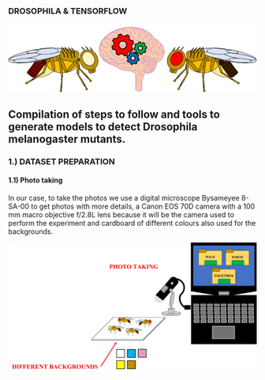 ### DROSOPHILA & TENSORFLOW

 <p align="center">
  <img src="https://github.com/AaronGS1999/Drosophila_Tensorflow/blob/main/images/Imagen_google_colab.png">
</p>

Compilation of steps to follow and tools to generate models to detect Drosophila melanogaster mutants. 
---
### 1.) DATASET PREPARATION
#### 1.1) Photo taking
In our case, to take the photos we use a digital microscope Bysameyee 8-SA-00  to get photos with more details, a Canon EOS 70D camera with a 100 mm macro objective f/2.8L lens because it will be the camera used to perform the experiment and cardboard of different colours also used for the backgrounds. 

 <p align="center">
  <img src="https://github.com/AaronGS1999/Drosophila_Tensorflow/blob/main/images/photo_taking.png" | width=600 >
</p>

